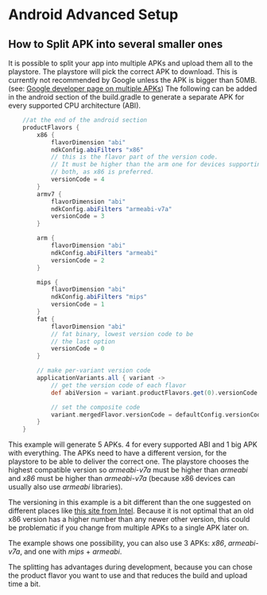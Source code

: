# Android Advanced Setup

## How to Split APK into several smaller ones

It is possible to split your app into multiple APKs and upload them all to the playstore.
The playstore will pick the correct APK to download.
This is currently not recommended by Google unless the APK is bigger than 50MB. (see: [Google developer page on multiple APKs](http://developer.android.com/google/play/publishing/multiple-apks.html))
The following can be added in the android section of the build.gradle
to generate a separate APK for every supported CPU architecture (ABI).

```groovy
    //at the end of the android section
    productFlavors {
        x86 {
            flavorDimension "abi"
            ndkConfig.abiFilters "x86"
            // this is the flavor part of the version code.
            // It must be higher than the arm one for devices supporting
            // both, as x86 is preferred.
            versionCode = 4
        }
        armv7 {
            flavorDimension "abi"
            ndkConfig.abiFilters "armeabi-v7a"
            versionCode = 3
        }

        arm {
            flavorDimension "abi"
            ndkConfig.abiFilters "armeabi"
            versionCode = 2
        }

        mips {
            flavorDimension "abi"
            ndkConfig.abiFilters "mips"
            versionCode = 1
        }
        fat {
            flavorDimension "abi"
            // fat binary, lowest version code to be
            // the last option
            versionCode = 0
        }

        // make per-variant version code
        applicationVariants.all { variant ->
            // get the version code of each flavor
            def abiVersion = variant.productFlavors.get(0).versionCode

            // set the composite code
            variant.mergedFlavor.versionCode = defaultConfig.versionCode * 10 + abiVersion
        }
    }
```

This example will generate 5 APKs. 4 for every supported ABI and 1 big APK with everything.
The APKs need to have a different version, for the playstore to be able to deliver the correct one.
The playstore chooses the highest compatible version so *armeabi-v7a* must be higher than *armeabi*
and *x86* must be higher than *armeabi-v7a* (because x86 devices can usually also use *armeabi* libraries).


The versioning in this example is a bit different than the one suggested on different places like [this site from Intel](https://software.intel.com/en-us/android/articles/google-play-supports-cpu-architecture-filtering-for-multiple-APK).
Because it is not optimal that an old x86 version has a higher number than any newer other version,
this could be problematic if you change from multiple APKs to a single APK later on.

The example shows one possibility, you can also use 3 APKs: *x86*, *armeabi-v7a*, and one with *mips* + *armeabi*.

The splitting has advantages during development, because you can chose the product flavor you want to use
and that reduces the build and upload time a bit.
